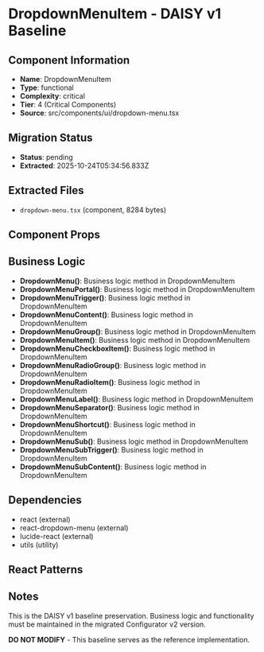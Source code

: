 # DropdownMenuItem - DAISY v1 Baseline

## Component Information

- **Name**: DropdownMenuItem
- **Type**: functional
- **Complexity**: critical
- **Tier**: 4 (Critical Components)
- **Source**: src/components/ui/dropdown-menu.tsx

## Migration Status

- **Status**: pending
- **Extracted**: 2025-10-24T05:34:56.833Z

## Extracted Files

- `dropdown-menu.tsx` (component, 8284 bytes)

## Component Props



## Business Logic

- **DropdownMenu()**: Business logic method in DropdownMenuItem
- **DropdownMenuPortal()**: Business logic method in DropdownMenuItem
- **DropdownMenuTrigger()**: Business logic method in DropdownMenuItem
- **DropdownMenuContent()**: Business logic method in DropdownMenuItem
- **DropdownMenuGroup()**: Business logic method in DropdownMenuItem
- **DropdownMenuItem()**: Business logic method in DropdownMenuItem
- **DropdownMenuCheckboxItem()**: Business logic method in DropdownMenuItem
- **DropdownMenuRadioGroup()**: Business logic method in DropdownMenuItem
- **DropdownMenuRadioItem()**: Business logic method in DropdownMenuItem
- **DropdownMenuLabel()**: Business logic method in DropdownMenuItem
- **DropdownMenuSeparator()**: Business logic method in DropdownMenuItem
- **DropdownMenuShortcut()**: Business logic method in DropdownMenuItem
- **DropdownMenuSub()**: Business logic method in DropdownMenuItem
- **DropdownMenuSubTrigger()**: Business logic method in DropdownMenuItem
- **DropdownMenuSubContent()**: Business logic method in DropdownMenuItem

## Dependencies

- react (external)
- react-dropdown-menu (external)
- lucide-react (external)
- utils (utility)

## React Patterns



## Notes

This is the DAISY v1 baseline preservation. Business logic and functionality
must be maintained in the migrated Configurator v2 version.

**DO NOT MODIFY** - This baseline serves as the reference implementation.
